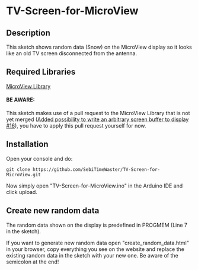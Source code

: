 # TV-Screen-for-MicroView

## Description
This sketch shows random data (Snow) on the MicroView display so it looks like an old TV screen disconnected from the antenna.

## Required Libraries
[MicroView Library](https://github.com/geekammo/MicroView-Arduino-Library/)

#### BE AWARE:
This sketch makes use of a pull request to the MicroView Library that is not yet merged ([Added possibility to write an arbitrary screen buffer to display #16](https://github.com/geekammo/MicroView-Arduino-Library/pull/16)), you have to apply this pull request yourself for now.

## Installation
Open your console and do:

```git clone https://github.com/SebiTimeWaster/TV-Screen-for-MicroView.git```

Now simply open "TV-Screen-for-MicroView.ino" in the Arduino IDE and click upload.

## Create new random data
The random data shown on the display is predefined in PROGMEM (Line 7 in the sketch).

If you want to generate new random data open "create_random_data.html" in your browser, copy everything you see on the website and replace the existing random data in the sketch with your new one. Be aware of the semicolon at the end!

